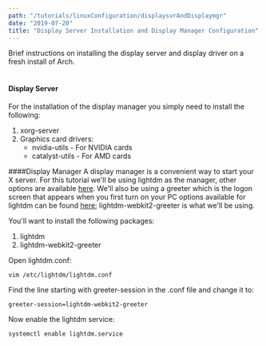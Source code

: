 ```yaml
---
path: "/tutorials/linuxConfiguration/displaysvrAndDisplaymgr"
date: "2019-07-20"
title: "Display Server Installation and Display Manager Configuration"
---
```


Brief instructions on installing the display server and display driver on a fresh install of Arch.
<br/><br/>
#### Display Server
For the installation of the display manager you simply need to install the following:
1. xorg-server
2. Graphics card drivers:
    * nvidia-utils - For NVIDIA cards
    * catalyst-utils - For AMD cards

####Display Manager
A display manager is a convenient way to start your X server. For this tutorial we'll be using lightdm as the manager, other options are available [here](https://wiki.archlinux.org/index.php/Display_manager). We'll also be using a greeter which is the logon screen that appears when you first turn on your PC options available for lightdm can be found [here](https://wiki.archlinux.org/index.php/LightDM); lightdm-webkit2-greeter is what we'll be using.

You'll want to install the following packages:
1. lightdm
2. lightdm-webkit2-greeter

Open lightdm.conf:

```bash
vim /etc/lightdm/lightdm.conf
```

Find the line starting with greeter-session in the .conf file and change it to:

```vim
greeter-session=lightdm-webkit2-greeter
```
Now enable the lightdm service:
```bash
systemctl enable lightdm.service
```